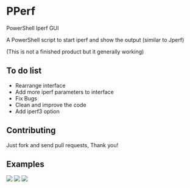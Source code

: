 # PPerf
PowerShell Iperf GUI

A PowerShell script to start iperf and show the output (similar to Jperf)

(This is not a finished product but it generally working)

## To do list
* Rearrange interface
* Add more iperf parameters to interface
* Fix Bugs
* Clean and improve the code
* Add iperf3 option

## Contributing
Just fork and send pull requests, Thank you!

## Examples
![](https://raw.githubusercontent.com/ili101/PPerf/master/Examples/Example1.png)
![](https://raw.githubusercontent.com/ili101/PPerf/master/Examples/Example2.png)
![](https://raw.githubusercontent.com/ili101/PPerf/master/Examples/Example3.png)

